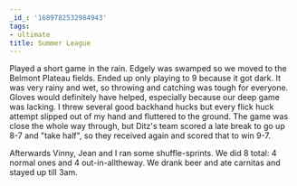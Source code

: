 ```yaml
---
_id_: '1689782532984943'
tags:
- ultimate
title: Summer League
---
```


Played a short game in the rain. Edgely was swamped so we moved to the Belmont Plateau fields. Ended up only playing to 9 because it got dark. It was very rainy and wet, so throwing and catching was tough for everyone. Gloves would definitely have helped, especially because our deep game was lacking. I threw several good backhand hucks but every flick huck attempt slipped out of my hand and fluttered to the ground. The game was close the whole way through, but Ditz's team scored a late break to go up 8-7 and "take half", so they received again and scored that to win 9-7.

Afterwards Vinny, Jean and I ran some shuffle-sprints. We did 8 total: 4 normal ones and 4 out-in-alltheway. We drank beer and ate carnitas and stayed up till 3am.
